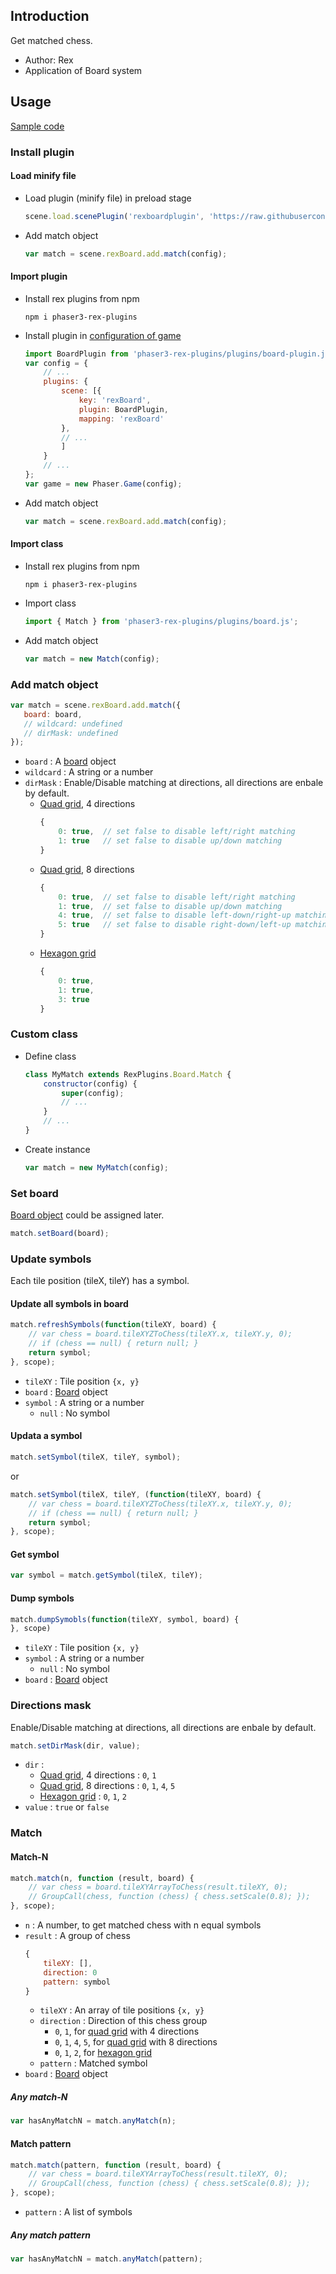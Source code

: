 ## Introduction

Get matched chess.

- Author: Rex
- Application of Board system

## Usage

[Sample code](https://github.com/rexrainbow/phaser3-rex-notes/tree/master/examples/board-match)

### Install plugin

#### Load minify file

- Load plugin (minify file) in preload stage
    ```javascript
    scene.load.scenePlugin('rexboardplugin', 'https://raw.githubusercontent.com/rexrainbow/phaser3-rex-notes/master/dist/rexboardplugin.min.js', 'rexBoard', 'rexBoard');
    ```
- Add match object
    ```javascript
    var match = scene.rexBoard.add.match(config);
    ```

#### Import plugin

- Install rex plugins from npm
    ```
    npm i phaser3-rex-plugins
    ```
- Install plugin in [configuration of game](game.md#configuration)
    ```javascript
    import BoardPlugin from 'phaser3-rex-plugins/plugins/board-plugin.js';
    var config = {
        // ...
        plugins: {
            scene: [{
                key: 'rexBoard',
                plugin: BoardPlugin,
                mapping: 'rexBoard'
            },
            // ...
            ]
        }
        // ...
    };
    var game = new Phaser.Game(config);
    ```
- Add match object
    ```javascript
    var match = scene.rexBoard.add.match(config);
    ```

#### Import class

- Install rex plugins from npm
    ```
    npm i phaser3-rex-plugins
    ```
- Import class
    ```javascript
    import { Match } from 'phaser3-rex-plugins/plugins/board.js';
    ```
- Add match object
    ```javascript
    var match = new Match(config);
    ```

### Add match object

```javascript
var match = scene.rexBoard.add.match({
   board: board,
   // wildcard: undefined
   // dirMask: undefined
});
```

- `board` : A [board](board.md) object
- `wildcard` : A string or a number
- `dirMask` : Enable/Disable matching at directions, all directions are enbale by default.
    - [Quad grid](board-quadgrid.md), 4 directions
        ```javascript
        {
            0: true,  // set false to disable left/right matching
            1: true   // set false to disable up/down matching
        }
        ```
    - [Quad grid](board-quadgrid.md), 8 directions
        ```javascript
        {
            0: true,  // set false to disable left/right matching
            1: true,  // set false to disable up/down matching
            4: true,  // set false to disable left-down/right-up matching
            5: true   // set false to disable right-down/left-up matching
        }
        ```
    - [Hexagon grid](board-hexagongrid.md)
        ```javascript
        {
            0: true,
            1: true,
            3: true
        }
        ```

### Custom class

- Define class
    ```javascript
    class MyMatch extends RexPlugins.Board.Match {
        constructor(config) {
            super(config);
            // ...
        }
        // ...
    }
    ```
- Create instance
    ```javascript
    var match = new MyMatch(config);
    ```

### Set board

[Board object](board.md) could be assigned later.

```javascript
match.setBoard(board);
```

### Update symbols

Each tile position (tileX, tileY)  has a symbol.

#### Update all symbols in board

```javascript
match.refreshSymbols(function(tileXY, board) {
    // var chess = board.tileXYZToChess(tileXY.x, tileXY.y, 0);
    // if (chess == null) { return null; }
    return symbol;
}, scope);
```

- `tileXY` : Tile position `{x, y}`
- `board` : [Board](board.md) object
- `symbol` : A string or a number
    - `null` : No symbol

#### Updata a symbol

```javascript
match.setSymbol(tileX, tileY, symbol);
```

or

```javascript
match.setSymbol(tileX, tileY, (function(tileXY, board) {
    // var chess = board.tileXYZToChess(tileXY.x, tileXY.y, 0);
    // if (chess == null) { return null; }
    return symbol;
}, scope);
```

#### Get symbol

```javascript
var symbol = match.getSymbol(tileX, tileY);
```

#### Dump symbols

```javascript
match.dumpSymobls(function(tileXY, symbol, board) {
}, scope)
```

- `tileXY` : Tile position `{x, y}`
- `symbol` : A string or a number
    - `null` : No symbol
- `board` : [Board](board.md) object

### Directions mask

Enable/Disable matching at directions, all directions are enbale by default.

```javascript
match.setDirMask(dir, value);
```

- `dir` :
    - [Quad grid](board-quadgrid.md), 4 directions : `0`, `1`
    - [Quad grid](board-quadgrid.md), 8 directions : `0`, `1`, `4`, `5`
    - [Hexagon grid](board-hexagongrid.md) : `0`, `1`, `2`
- `value` : `true` or `false`

### Match

#### Match-N

```javascript
match.match(n, function (result, board) {
    // var chess = board.tileXYArrayToChess(result.tileXY, 0);
    // GroupCall(chess, function (chess) { chess.setScale(0.8); });
}, scope);
```

- `n` : A number, to get matched chess with n equal symbols
- `result` : A group of chess
    ```javascript
    {
        tileXY: [],
        direction: 0
        pattern: symbol
    }
    ```
    - `tileXY` : An array of tile positions `{x, y}`
    - `direction` : Direction of this chess group
        - `0`, `1`, for [quad grid](board-quadgrid.md) with 4 directions
        - `0`, `1`, `4`, `5`, for [quad grid](board-quadgrid.md) with 8 directions
        - `0`, `1`, `2`, for [hexagon grid](board-hexagongrid.md)
    - `pattern` : Matched symbol
- `board` : [Board](board.md) object

##### Any match-N

```javascript
var hasAnyMatchN = match.anyMatch(n);
```

#### Match pattern

```javascript
match.match(pattern, function (result, board) {
    // var chess = board.tileXYArrayToChess(result.tileXY, 0);
    // GroupCall(chess, function (chess) { chess.setScale(0.8); });
}, scope);
```

- `pattern` : A list of symbols

##### Any match pattern

```javascript
var hasAnyMatchN = match.anyMatch(pattern);
```